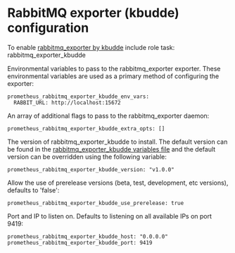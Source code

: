# RabbitMQ exporter (kbudde) configuration

To enable [rabbitmq_exporter by kbudde](https://github.com/kbudde/rabbitmq_exporter) include role task: rabbitmq_exporter_kbudde

Environmental variables to pass to the rabbitmq_exporter exporter. These environmental variables are used as a primary method of configuring the exporter:

    prometheus_rabbitmq_exporter_kbudde_env_vars:
      RABBIT_URL: http://localhost:15672

An array of additional flags to pass to the rabbitmq_exporter daemon:

    prometheus_rabbitmq_exporter_kbudde_extra_opts: []

The version of rabbitmq_exporter_kbudde to install. The default version can be found in the [rabbitmq_exporter_kbudde variables file](../vars/software/rabbitmq_exporter_kbudde.yml) and the default version can be overridden using the following variable:

    prometheus_rabbitmq_exporter_kbudde_version: "v1.0.0"

Allow the use of prerelease versions (beta, test, development, etc versions), defaults to 'false':

    prometheus_rabbitmq_exporter_kbudde_use_prerelease: true

Port and IP to listen on. Defaults to listening on all available IPs on port 9419:

    prometheus_rabbitmq_exporter_kbudde_host: "0.0.0.0"
    prometheus_rabbitmq_exporter_kbudde_port: 9419
